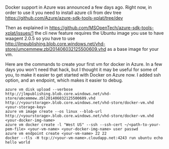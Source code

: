 Docker support in Azure was announced a few days ago. Right now, in order to use it you need to install azure cli from dev tree https://github.com/Azure/azure-sdk-tools-xplat/tree/dev

Then as explained in https://github.com/MSOpenTech/azure-sdk-tools-xplat/issues/1 the cli new feature requires the Ubuntu image you use to have waagent 2.0.5 so you have to use http://jlmpublishing.blob.core.windows.net/vhd-store/umcemmew.zbl201406032125500609.vhd as a base image for your vm.

Here are the commands to create your first vm for docker in Azure. In a few days you won't need that hack, but I thought it may be useful for some of you, to make it easier to get started with Docker on Azure now. I added ssh option, and an endpoint, which makes it easier to debug.

```shell
azure vm disk upload --verbose http://jlmpublishing.blob.core.windows.net/vhd-store/umcemmew.zbl201406032125500609.vhd http://<yourstorage>.blob.core.windows.net/vhd-store/docker-vm.vhd <your-storage-key>
azure vm image create --os linux --blob-url http://<yourstorage>.blob.core.windows.net/vhd-store/docker-vm.vhd <your-docker-img-name> 
azure vm docker create -l "West US" --ssh --ssh-cert ~/<path-to-your-pem-file> <your-vm-name> <your-docker-img-name> user passwd
azure vm endpoint create <your-vm-name> 22 22
docker --tls -H tcp://<your-vm-name>.cloudapp.net:4243 run ubuntu echo hello world
```
